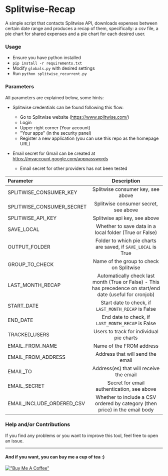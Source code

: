 # Splitwise-Recap

A simple script that contacts Splitwise API, downloads expenses between certain date range and produces a recap of
them, specifically: a csv file, a pie chart for shared expenses and a pie chart for each desired user.

### Usage

- Ensure you have python installed
- `pip install -r requirements.txt`
- Modify `globals.py` with desired settings
- Run `python splitwise_recurrent.py`

### Parameters

All parameters are explained below, some hints:

- Splitwise credentials can be found following this flow:
    - Go to Splitwise website (https://www.splitwise.com/)
    - Login
    - Upper right corner (Your account)
    - "Your apps" (in the security panel)
    - Register a new application (you can use this repo as the homepage URL)

- Email secret for Gmail can be created at https://myaccount.google.com/apppasswords
    - Email secret for other providers has not been tested

| Parameter                 |                                                 Description                                                 |
|:--------------------------|:-----------------------------------------------------------------------------------------------------------:|
| SPLITWISE_CONSUMER_KEY    |                                      Splitwise consumer key, see above                                      |
| SPLITWISE_CONSUMER_SECRET |                                    Splitwise consumer secret, see above                                     |
| SPLITWISE_API_KEY         |                                        Splitwise api key, see above                                         |
| SAVE_LOCAL                |                           Whether to save data in a local folder (True or False)                            |
| OUTPUT_FOLDER             |                        Folder to which pie charts are saved, if `SAVE_LOCAL` is True                        |
| GROUP_TO_CHECK            |                                   Name of the group to check on Splitwise                                   |
| LAST_MONTH_RECAP          | Automatically check last month (True or False) - This has precedence on start/end date (useful for cronjob) |
| START_DATE                |                             Start date to check, if `LAST_MONTH_RECAP` is False                             |
| END_DATE                  |                              End date to check, if `LAST_MONTH_RECAP` is False                              |
| TRACKED_USERS             |                                  Users to track for individual pie charts                                   |
| EMAIL_FROM_NAME           |                                          Name of the FROM address                                           |
| EMAIL_FROM_ADDRESS        |                                      Address that will send the email                                       |
| EMAIL_TO                  |                                   Address(es) that will receive the email                                   |
| EMAIL_SECRET              |                                 Secret for email authentication, see above                                  |
| EMAIL_INCLUDE_ORDERED_CSV |                 Whether to include a CSV ordered by category (then price) in the email body                 |

### Help and/or Contributions

If you find any problems or you want to improve this tool, feel free to open an issue.


----

#### And if you want, you can buy me a cup of tea :)

[!["Buy Me A Coffee"](https://www.buymeacoffee.com/assets/img/custom_images/orange_img.png)](https://www.buymeacoffee.com/sismosantillo)

